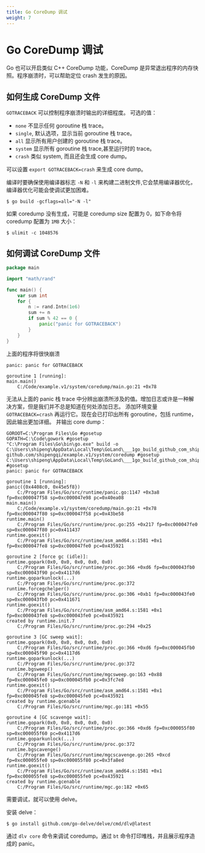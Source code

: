 ```yaml
---
title: Go CoreDump 调试
weight: 7
---
```


# Go CoreDump 调试

Go 也可以开启类似 C++ CoreDump 功能，CoreDump 是异常退出程序的内存快照。程序崩溃时，可以帮助定位 crash 发生的原因。

## 如何生成 CoreDump 文件

`GOTRACEBACK` 可以控制程序崩溃时输出的详细程度。 可选的值：

- `none` 不显示任何 goroutine 栈 trace。
- `single`, 默认选项，显示当前 goroutine 栈 trace。
- `all` 显示所有用户创建的 goroutine 栈 trace。
- `system` 显示所有 goroutine 栈 trace,甚至运行时的 trace。
- `crash` 类似 system, 而且还会生成 core dump。

可以设置 `export GOTRACEBACK=crash` 来生成 core dump。

编译时要确保使用编译器标志 `-N` 和 `-l` 来构建二进制文件,它会禁用编译器优化，编译器优化可能会使调试更加困难。

```
$ go build -gcflags=all="-N -l"
```

如果 coredump 没有生成，可能是 coredump size 配置为 0，如下命令将 coredump 配置为 `1MB` 大小：

```
$ ulimit -c 1048576
```

## 如何调试 CoreDump 文件

```go
package main

import "math/rand"

func main() {
	var sum int
	for {
		n := rand.Intn(1e6)
		sum += n
		if sum % 42 == 0 {
			panic("panic for GOTRACEBACK")
		}
	}
}
```

上面的程序将很快崩溃
```
panic: panic for GOTRACEBACK

goroutine 1 [running]:
main.main()
	C:/Code/example.v1/system/coredump/main.go:21 +0x78
```

无法从上面的 panic 栈 trace 中分辨出崩溃所涉及的值。增加日志或许是一种解决方案，但是我们并不总是知道在何处添加日志。
添加环境变量 `GOTRACEBACK=crash` 再运行它。现在会已打印出所有 goroutine，包括 runtime，因此输出更加详细。 并输出 core dump：

```
GOROOT=C:\Program Files\Go #gosetup
GOPATH=C:\Code\gowork #gosetup
"C:\Program Files\Go\bin\go.exe" build -o C:\Users\shipeng\AppData\Local\Temp\GoLand\___1go_build_github_com_shipengqi_example_v1_system_coredump.exe github.com/shipengqi/example.v1/system/coredump #gosetup
C:\Users\shipeng\AppData\Local\Temp\GoLand\___1go_build_github_com_shipengqi_example_v1_system_coredump.exe #gosetup
panic: panic for GOTRACEBACK

goroutine 1 [running]:
panic({0x4408c0, 0x45e5f8})
	C:/Program Files/Go/src/runtime/panic.go:1147 +0x3a8 fp=0xc000047f58 sp=0xc000047e98 pc=0x40ea08
main.main()
	C:/Code/example.v1/system/coredump/main.go:21 +0x78 fp=0xc000047f80 sp=0xc000047f58 pc=0x43be58
runtime.main()
	C:/Program Files/Go/src/runtime/proc.go:255 +0x217 fp=0xc000047fe0 sp=0xc000047f80 pc=0x411437
runtime.goexit()
	C:/Program Files/Go/src/runtime/asm_amd64.s:1581 +0x1 fp=0xc000047fe8 sp=0xc000047fe0 pc=0x435921

goroutine 2 [force gc (idle)]:
runtime.gopark(0x0, 0x0, 0x0, 0x0, 0x0)
	C:/Program Files/Go/src/runtime/proc.go:366 +0xd6 fp=0xc000043fb0 sp=0xc000043f90 pc=0x4117d6
runtime.goparkunlock(...)
	C:/Program Files/Go/src/runtime/proc.go:372
runtime.forcegchelper()
	C:/Program Files/Go/src/runtime/proc.go:306 +0xb1 fp=0xc000043fe0 sp=0xc000043fb0 pc=0x411671
runtime.goexit()
	C:/Program Files/Go/src/runtime/asm_amd64.s:1581 +0x1 fp=0xc000043fe8 sp=0xc000043fe0 pc=0x435921
created by runtime.init.7
	C:/Program Files/Go/src/runtime/proc.go:294 +0x25

goroutine 3 [GC sweep wait]:
runtime.gopark(0x0, 0x0, 0x0, 0x0, 0x0)
	C:/Program Files/Go/src/runtime/proc.go:366 +0xd6 fp=0xc000045fb0 sp=0xc000045f90 pc=0x4117d6
runtime.goparkunlock(...)
	C:/Program Files/Go/src/runtime/proc.go:372
runtime.bgsweep()
	C:/Program Files/Go/src/runtime/mgcsweep.go:163 +0x88 fp=0xc000045fe0 sp=0xc000045fb0 pc=0x3fc7e8
runtime.goexit()
	C:/Program Files/Go/src/runtime/asm_amd64.s:1581 +0x1 fp=0xc000045fe8 sp=0xc000045fe0 pc=0x435921
created by runtime.gcenable
	C:/Program Files/Go/src/runtime/mgc.go:181 +0x55

goroutine 4 [GC scavenge wait]:
runtime.gopark(0x0, 0x0, 0x0, 0x0, 0x0)
	C:/Program Files/Go/src/runtime/proc.go:366 +0xd6 fp=0xc000055f80 sp=0xc000055f60 pc=0x4117d6
runtime.goparkunlock(...)
	C:/Program Files/Go/src/runtime/proc.go:372
runtime.bgscavenge()
	C:/Program Files/Go/src/runtime/mgcscavenge.go:265 +0xcd fp=0xc000055fe0 sp=0xc000055f80 pc=0x3fa8ed
runtime.goexit()
	C:/Program Files/Go/src/runtime/asm_amd64.s:1581 +0x1 fp=0xc000055fe8 sp=0xc000055fe0 pc=0x435921
created by runtime.gcenable
	C:/Program Files/Go/src/runtime/mgc.go:182 +0x65
```

需要调试，就可以使用 delve。

安装 delve：

```
$ go install github.com/go-delve/delve/cmd/dlv@latest
```

通过 `dlv core` 命令来调试 coredump。通过 `bt` 命令打印堆栈，并且展示程序造成的 panic。
